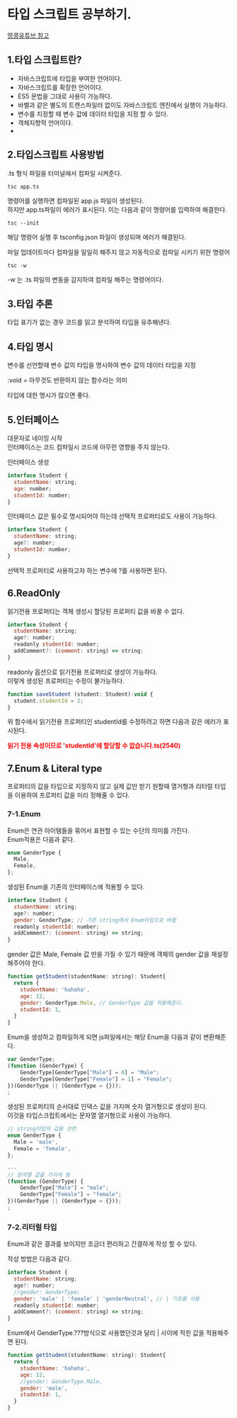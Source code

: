 # 타입 스크립트 공부하기.

[땅콩유튜브 참고](https://www.youtube.com/watch?v=VJ8rvsw2j5w&list=PLJf6aFJoJtbUXW6T4lPUk7C66yEneX7MN)
      
## 1.타입 스크립트란?  
* 자바스크립트에 타입을 부여한 언어이다.
* 자바스크립트를 확장한 언어이다.
* ES5 문법을 그대로 사용이 가능하다.
* 바벨과 같은 별도의 트랜스파일러 없이도 자바스크립트 엔진에서 실행이 가능하다.
* 변수를 지정할 때 변수 값에 데이터 타입을 지정 할 수 있다.
* 객체지향적 언어이다.
* 

## 2.타입스크립트 사용방법
.ts 형식 파일을 터미널에서 컴파일 시켜준다.

```
tsc app.ts
```
명령어를 실행하면 컴파일된 app.js 파일이 생성된다.  
하지만 app.ts파일이 에러가 표시된다. 이는 다음과 같이 명령어를 입력하여 해결한다.

```
tsc --init
```
해당 명령어 실행 후 tsconfig.json 파일이 생성되며 에러가 해결된다.

파일 업데이트마다 컴파일을 일일히 해주지 않고 자동적으로 컴파일 시키기 위한 명령어
```
tsc -w
```
-w 는 .ts 파일의 변동을 감지하여 컴파일 해주는 명령어이다.

## 3.타입 추론
타입 표기가 없는 경우 코드를 읽고 분석하여 타입을 유추해낸다.

## 4.타입 명시
변수를 선언할때 변수 값의 타입을 명시하여 변수 값의 데이터 타입을 지정

:void = 아무것도 반환하지 않는 함수라는 의미

타입에 대한 명시가 많으면 좋다.

## 5.인터페이스
대문자로 네이밍 시작  
인터페이스는 코드 컴파일시 코드에 아무런 영향을 주지 않는다.
  
인터페이스 생성
```js
interface Student {
  studentName: string;
  age: number;
  studentId: number;
}
```

인터페이스 값은 필수로 명시되어야 하는데 선택적 프로퍼티로도 사용이 가능하다.

```js
interface Student {
  studentName: string;
  age?: number;
  studentId: number;
}
```
선택적 프로퍼티로 사용하고자 하는 변수에 ?를 사용하면 된다.

## 6.ReadOnly
읽기전용 프로퍼티는 객체 생성시 할당된 프로퍼티 값을 바꿀 수 없다.

```js
interface Student {
  studentName: string;
  age?: number;
  readonly studentId: number;
  addComment?: (comment: string) => string;
}
```
readonly 옵션으로 읽기전용 프로퍼티로 생성이 가능하다.  
이렇게 생성된 프로퍼티는 수정이 불가능하다.

```js
function saveStudent (student: Student):void {
  student.studentId = 2;
}
```
위 함수에서 읽기전용 프로퍼티인 studentId를 수정하려고 하면 다음과 같은 에러가 표시된다.

<span style="color:red">**읽기 전용 속성이므로 'studentId'에 할당할 수 없습니다.ts(2540)**</span>

## 7.Enum & Literal type
프로퍼티의 값을 타입으로 지정하지 않고 실제 값만 받기 원할때 열거형과 리터럴 타입을 이용하여 프로퍼티 값을 미리 정해줄 수 있다.

### 7-1.Enum
Enum은 연관 아이템들을 묶어서 표현할 수 있는 수단의 의미를 가진다.  
Enum적용은 다음과 같다.

```js
enum GenderType {
  Male,
  Female,
};
```
생성된 Enum을 기존의 인터페이스에 적용할 수 있다.

```js
interface Student {
  studentName: string;
  age?: number;
  gender: GenderType; // 기존 string에서 Enum타입으로 바뀜
  readonly studentId: number;
  addComment?: (comment: string) => string;
}
```

gender 값은 Male, Female 값 만을 가질 수 있기 때문에 객체의 gender 값을 재설정 해주어야 한다.

```js
function getStudent(studentName: string): Student{
  return {
    studentName: 'hahaha',
    age: 12,
    gender: GenderType.Male, // GenderType 값을 적용해준다.
    studentId: 1,
  }
}
```

Enum을 생성하고 컴파일하게 되면 js파일에서는 해당 Enum을 다음과 같이 변환해준다.

```js
var GenderType;
(function (GenderType) {
    GenderType[GenderType["Male"] = 0] = "Male";
    GenderType[GenderType["Female"] = 1] = "Female";
})(GenderType || (GenderType = {}));
;
```
생성된 프로퍼티의 순서대로 인덱스 값을 가지며 숫자 열거형으로 생성이 된다.  
이것을 타입스크립트에서는 문자열 열거형으로 사용이 가능하다.

```js
// string타입의 값을 선언
enum GenderType {
  Male = 'male',
  Female = 'female',
};

--- 
// 문자열 값을 가지게 됨
(function (GenderType) {
    GenderType["Male"] = "male";
    GenderType["Female"] = "female";
})(GenderType || (GenderType = {}));
;
```

### 7-2.리터럴 타입
Enum과 같은 결과를 보이지만 조금더 편리하고 간결하게 작성 할 수 있다.  

작성 방법은 다음과 같다.
```js
interface Student {
  studentName: string;
  age?: number;
  //gender: GenderType;
  gender: 'male' | 'female' | 'genderNeutral', // | 기호를 사용
  readonly studentId: number;
  addComment?: (comment: string) => string;
}
```

Enum에서 GenderType.???방식으로 사용했던것과 달리 | 사이에 적힌 값을 적용해주면 된다.

```js
function getStudent(studentName: string): Student{
  return {
    studentName: 'hahaha',
    age: 12,
    //gender: GenderType.Male,
    gender: 'male',
    studentId: 1,
  }
}
```

